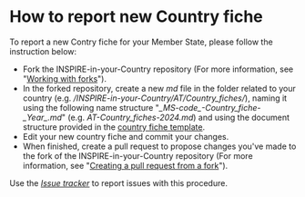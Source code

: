 #  How to report new Country fiche

To report a new Contry fiche for your Member State, please follow the instruction below:

- Fork the INSPIRE-in-your-Country repository (For more information, see "[Working with forks](https://docs.github.com/en/pull-requests/collaborating-with-pull-requests/working-with-forks)").
- In the forked repository, create a new _md_ file in the folder related to your country (e.g. _/INSPIRE-in-your-Country/AT/Country_fiches/_), naming it using the following name structure "_\_MS-code\_-Country\_fiche-\_Year\_.md_" (e.g. _AT-Country_fiches-2024.md_) and using the document structure provided in the [country fiche template](https://raw.githubusercontent.com/INSPIRE-MIF/INSPIRE-in-your-Country/main/Country_fiche_Template.md).
- Edit your new country fiche and commit your changes.
- When finished, create a pull request to propose changes you've made to the fork of the INSPIRE-in-your-Country repository (For more information, see "[Creating a pull request from a fork](https://docs.github.com/en/pull-requests/collaborating-with-pull-requests/proposing-changes-to-your-work-with-pull-requests/creating-a-pull-request-from-a-fork)").


Use the [*Issue tracker*](https://github.com/INSPIRE-MIF/INSPIRE-in-your-Country/issues/new) to report issues with this procedure.